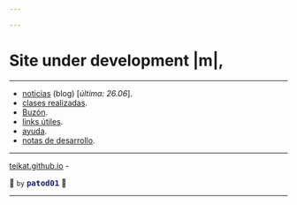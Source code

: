 ```yaml
---

---
```


<meta name="viewport" content="width=device-width, initial-scale=1.0">
<link rel="icon" href="etc/icon.png">

# Site under development |m|,

---

- [noticias][] (blog) [*última: 26.06*]<span oncopy="aww()">.</span>
- [clases realizadas][clases].
- [Buzón][box].
- [links útiles][links].
- [ayuda][].
- [notas de desarrollo][dev].

---

[teikat.github.io][teikat] - <span id="herobrine"></span>

:ghost: `by`
<a href="myself" style="color: midnightblue; font-family: monospace; text-decoration: none; font-weight: bold;">
patod01</a> :ghost:

[teikat]: https://teikat.github.io

---

[noticias]: notice
[box]: buzon.md
[clases]: clases.md
[links]: links.md
[ayuda]: help
[dev]: dev

<script type="text/javascript" src="/herobrine.js"></script>
